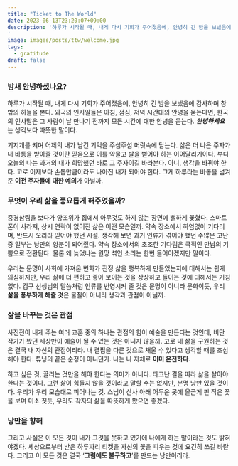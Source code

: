 ```yaml
---
title: "Ticket to The World"
date: 2023-06-13T23:20:07+09:00
description: '하루가 시작될 때, 내게 다시 기회가 주어졌음에, 안녕히 긴 밤을 보냈음에 감사하며 창밖의 하늘을 본다. 외국의 인사말들은 아침, 점심, 저녁 시간대의 안녕을 묻는다면, 한국의 인사말은 그 사람이 날 만나기 전까지 모든 시간에 대한 안녕을 묻는다. 안녕하세요는 생각보다 따뜻한 말이다.
'
image: images/posts/ttw/welcome.jpg
tags:
  - gratitude
draft: false
---
```


### 밤새 안녕하셨나요?

하루가 시작될 때, 내게 다시 기회가 주어졌음에, 안녕히 긴 밤을 보냈음에 감사하며 창밖의 하늘을 본다. 외국의 인사말들은 아침, 점심, 저녁 시간대의 안녕을 묻는다면, 한국의 인사말은 그 사람이 날 만나기 전까지 모든 시간에 대한 안녕을 묻는다. **_안녕하세요_** 는 생각보다 따뜻한 말이다.

기지개를 켜며 어제의 내가 남긴 기억을 주섬주섬 머릿속에 담는다. 삶은 더 나은 주자가 내 바통을 받아줄 것이란 믿음으로 이를 악물고 발을 뻗어야 하는 이어달리기이다. 부디 오늘의 나는 과거의 내가 희망했던 바로 그 주자이길 바라본다. 아니, 생각을 바꿔야 한다. 고로 어제보다 손톱만큼이라도 나아진 내가 되어야 한다. 그게 하루라는 바통을 넘겨준 **이전 주자들에 대한 예의**가 아닐까.

### 무엇이 우리 삶을 풍요롭게 해주었을까?

중경삼림을 보다가 양조위가 집에서 아무것도 하지 않는 장면에 뻘하게 꽂혔다. 스마트폰이 사라져, 상시 연락이 없어진 삶은 어떤 모습일까. 약속 장소에서 하염없이 기다리며, 반드시 오리라 믿어야 했던 시절. 생각해 보면 과거 인류가 겪어야 했던 수많은 고난 중 일부는 낭만의 양분이 되어줬다. 약속 장소에서의 초조한 기다림은 극적인 만남의 기쁨으로 전환된다. 물론 왜 늦었냐는 원망 섞인 소리는 한번 들어야겠지만 말이다.

우리는 문명이 사회에 가져온 변화가 진정 삶을 행복하게 만들었는지에 대해서는 쉽게 의심하지만, 우리 삶에 더 편하고 좋아 보이는 것을 상상하고 들이는 것에 대해서는 거침없다. 김구 선생님의 말씀처럼 인류를 번영시켜 줄 것은 문명이 아니라 문화이듯, 우리 **삶을 풍부하게 해줄 것**은 물질이 아니라 생각과 관점이 아닐까.

### 삶을 바꾸는 것은 관점

사진전이 내게 주는 여러 교훈 중의 하나는 관점의 힘이 예술을 만든다는 것인데, 비단 작가가 봤던 세상만이 예술이 될 수 있는 것은 아니지 않을까. 고로 내 삶을 구원하는 것은 결국 내 자신의 관점이리라. 내 결핍을 다른 것으로 채울 수 있다고 생각할 때를 조심해야 한다. 튜닝의 끝은 순정이 아니던가. 나는 나 자체로 **이미 온전하다**.

하고 싶은 것, 끌리는 것만을 해야 한다는 의미가 아니다. 타고난 결을 따라 삶을 살아야 한다는 것이다. 그런 삶이 힘들지 않을 것이라고 말할 수는 없지만, 분명 낭만 있을 것이다. 우리가 우리 모습대로 피어나는 것. 스님이 산사 아래 어두운 곳에 올곧게 핀 작은 꽃을 보며 미소 짓듯, 우리도 각자의 삶을 따뜻하게 봤으면 좋겠다.


### 낭만을 향해

그리고 사실은 이 모든 것이 내가 그것을 못하고 있기에 나에게 하는 말이라는 것도 밝혀야겠다. 세상으로부터 받은 하루짜리 티켓을 자신의 꽃을 피우는 것에 요긴히 쓰길 바란다. 그리고 이 모든 것은 결국 ‘**그럼에도 불구하고**’를 만드는 낭만이리라.